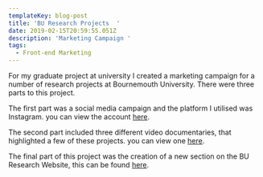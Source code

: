 ```yaml
---
templateKey: blog-post
title: 'BU Research Projects  '
date: 2019-02-15T20:59:55.051Z
description: 'Marketing Campaign '
tags:
  - Front-end Marketing
---
```

For my graduate project at university I created a marketing campaign for a number of research projects at Bournemouth University. There were three parts to this project. 

The first part was a social media campaign and the platform I utilised was Instagram. you can view the account [here](https://www.instagram.com/heif_at_bu/). 

The second part included three different video documentaries, that highlighted a few of these projects. you can view one [here](https://www.youtube.com/watch?v=z_txroStow0).

The final part of this project was the creation of a new section on the BU Research Website, this can be found [here](https://research.bournemouth.ac.uk/innovation-funding/).
